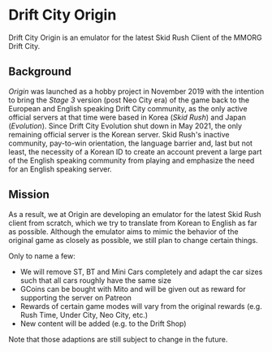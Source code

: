 # Drift City Origin

Drift City Origin is an emulator for the latest Skid Rush Client of the MMORG Drift City.

## Background

_Origin_ was launched as a hobby project in November 2019 with the intention to bring the _Stage 3_ version (post Neo City era) of the game back to the European and English speaking Drift City community, as the only active official servers at that time were based in Korea (_Skid Rush_) and Japan (_Evolution_).
Since Drift City Evolution shut down in May 2021, the only remaining official server is the Korean server.
Skid Rush's inactive community, pay-to-win orientation, the language barrier and, last but not least, the necessity of a Korean ID to create an account prevent a large part of the English speaking community from playing and emphasize the need for an English speaking server.

## Mission

As a result, we at Origin are developing an emulator for the latest Skid Rush client from scratch, which we try to translate from Korean to English as far as possible.
Although the emulator aims to mimic the behavior of the original game as closely as possible, we still plan to change certain things.

Only to name a few:
* We will remove ST, BT and Mini Cars completely and adapt the car sizes such that all cars roughly have the same size
* GCoins can be bought with Mito and will be given out as reward for supporting the server on Patreon
* Rewards of certain game modes will vary from the original rewards (e.g. Rush Time, Under City, Neo City, etc.)
* New content will be added (e.g. to the Drift Shop)

Note that those adaptions are still subject to change in the future.
